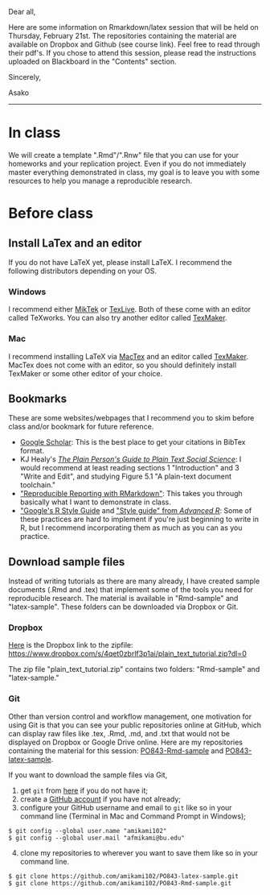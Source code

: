 Dear all,

Here are some information on Rmarkdown/latex session that will be held on Thursday, February 21st. The repositories containing the material are available on Dropbox and Github (see course link). Feel free to read through their pdf's. If you chose to attend this session, please read the instructions uploaded on Blackboard in the "Contents" section.

Sincerely,

Asako

---

# In class 

We will create a template ".Rmd"/".Rnw" file that you can use for your homeworks and your replication project. Even if you do not immediately master everything demonstrated in class, my goal is to leave you with some resources to help you manage a reproducible research. 

# Before class

## Install LaTex and an editor

If you do not have LaTeX yet, please install LaTeX. I recommend the following distributors depending on your OS. 

### Windows

I recommend either [MikTek](https://miktex.org/download) or [TexLive](http://www.tug.org/texlive/). Both of these come with an editor called TeXworks. You can also try another editor called [TexMaker](http://www.xm1math.net/texmaker/download.html).

### Mac 

I recommend installing LaTeX via [MacTex](http://www.tug.org/mactex/) and an editor called [TexMaker](http://www.xm1math.net/texmaker/download.html). MacTex does not come with an editor, so you should definitely install TexMaker or some other editor of your choice.


## Bookmarks 

These are some websites/webpages that I recommend you to skim before class and/or bookmark for future reference.

- [Google Scholar](https://scholar.google.com/): This is the best place to get your citations in BibTex format. 
- KJ Healy's [*The Plain Person's Guide to Plain Text Social Science*](http://plain-text.co/): I would recommend at least reading sections 1 "Introduction" and 3 "Write and Edit", and studying Figure 5.1 "A plain-text document toolchain." 
- ["Reproducible Reporting with RMarkdown"](https://bioconnector.github.io/workshops/r-rmarkdown.html): This takes you through basically what I want to demonstrate in class. 
- ["Google's R Style Guide](https://google.github.io/styleguide/Rguide.xml) and ["Style guide" from *Advanced R*](http://adv-r.had.co.nz/Style.html): Some of these practices are hard to implement if you're just beginning to write in R, but I recommend incorporating them as much as you can as you practice.


## Download sample files

Instead of writing tutorials as there are many already, I have created sample documents (.Rmd and .tex) that implement some of the tools you need for reproducible research. The material is available in  "Rmd-sample" and "latex-sample". These folders can be downloaded via Dropbox or Git.


### Dropbox

[Here](https://www.dropbox.com/s/4qet0zbrlf3p1ai/plain_text_tutorial.zip?dl=0) is the Dropbox link to the zipfile: https://www.dropbox.com/s/4qet0zbrlf3p1ai/plain_text_tutorial.zip?dl=0

The zip file "plain_text_tutorial.zip" contains two folders: "Rmd-sample" and "latex-sample." 


### Git

Other than version control and workflow management, one motivation for using Git is that you can see your public repositories online at GitHub, which can display raw files like .tex, .Rmd, .md, and .txt that would not be displayed on Dropbox or Google Drive online. Here are my repositories containing the material for this session: [PO843-Rmd-sample](https://github.com/amikami102/PO843-Rmd-sample) and [PO843-latex-sample](https://github.com/amikami102/PO843-latex-sample).


If you want to download the sample files via Git, 

1. get `git` from [here](https://git-scm.com/book/en/v2/Getting-Started-Installing-Git) if you do not have it;
2. create a [GitHub account](https://github.com/join) if you have not already;
3. configure your GitHub username and email to `git` like so in your command line (Terminal in Mac and Command Prompt in Windows);
```
$ git config --global user.name "amikami102" 
$ git config --global user.mail "afmikami@bu.edu"
```
4. clone my repositories to wherever you want to save them like so in your command line.
```
$ git clone https://github.com/amikami102/PO843-latex-sample.git
$ git clone https://github.com/amikami102/PO843-Rmd-sample.git
```
